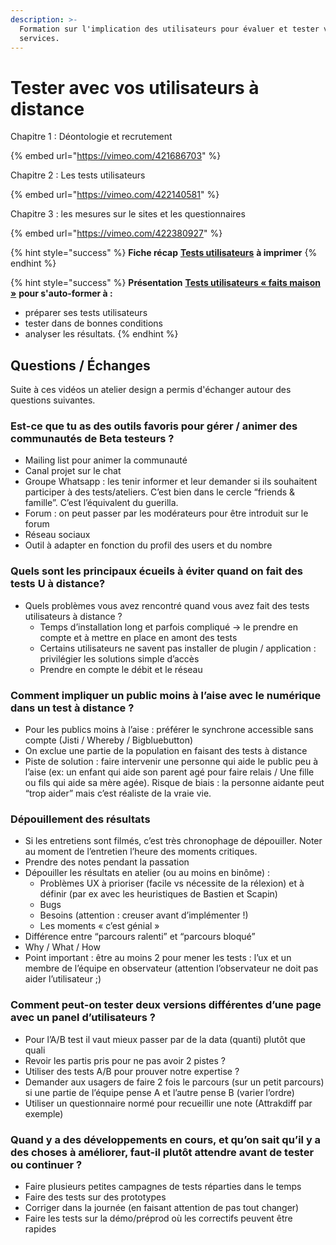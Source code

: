 ```yaml
---
description: >-
  Formation sur l'implication des utilisateurs pour évaluer et tester vos
  services.
---
```


# Tester avec vos utilisateurs à distance

Chapitre 1 : Déontologie et recrutement

{% embed url="https://vimeo.com/421686703" %}

Chapitre 2 : Les tests utilisateurs

{% embed url="https://vimeo.com/422140581" %}

Chapitre 3 : les mesures sur le sites et les questionnaires

{% embed url="https://vimeo.com/422380927" %}

{% hint style="success" %}
**Fiche récap** [**Tests utilisateurs**](https://docs.google.com/document/d/1NHrwlGVDvzoctdAWmkvXwswWrQi3e7k\_diTRks\_0Lxo/edit?usp=sharing) **à imprimer**
{% endhint %}

{% hint style="success" %}
**Présentation** [**Tests utilisateurs « faits maison »**](https://docs.google.com/presentation/d/1YWMdMD\_\_ZIEkRBo8UUpI9hVdjTbRhsIGfIF4fPQXbd0/edit?usp=sharing) **pour s'auto-former à :**

* préparer ses tests utilisateurs
* tester dans de bonnes conditions
* analyser les résultats.
{% endhint %}

## Questions / Échanges <a href="#questions-echanges" id="questions-echanges"></a>

Suite à ces vidéos un atelier design a permis d'échanger autour des questions suivantes.

### Est-ce que tu as des outils favoris pour gérer / animer des communautés de Beta testeurs ? <a href="#est-ce-que-tu-as-des-outils-favoris-pour-gerer-animer-des-communautes-de-beta-testeurs" id="est-ce-que-tu-as-des-outils-favoris-pour-gerer-animer-des-communautes-de-beta-testeurs"></a>

* Mailing list pour animer la communauté
* Canal projet sur le chat
* Groupe Whatsapp : les tenir informer et leur demander si ils souhaitent participer à des tests/ateliers. C’est bien dans le cercle “friends & famille”. C’est l’équivalent du guerilla.
* Forum : on peut passer par les modérateurs pour être introduit sur le forum
* Réseau sociaux
* Outil à adapter en fonction du profil des users et du nombre

### Quels sont les principaux écueils à éviter quand on fait des tests U à distance? <a href="#quels-sont-les-principaux-ecueils-a-eviter-quand-on-fait-des-tests-u-a-distance" id="quels-sont-les-principaux-ecueils-a-eviter-quand-on-fait-des-tests-u-a-distance"></a>

* Quels problèmes vous avez rencontré quand vous avez fait des tests utilisateurs à distance ?
  * Temps d’installation long et parfois compliqué -> le prendre en compte et à mettre en place en amont des tests
  * Certains utilisateurs ne savent pas installer de plugin / application : privilégier les solutions simple d’accès
  * Prendre en compte le débit et le réseau

### Comment impliquer un public moins à l’aise avec le numérique dans un test à distance ? <a href="#comment-impliquer-un-public-moins-a-laise-avec-le-numerique-dans-un-test-a-distance" id="comment-impliquer-un-public-moins-a-laise-avec-le-numerique-dans-un-test-a-distance"></a>

* Pour les publics moins à l’aise : préférer le synchrone accessible sans compte (Jisti / Whereby / Bigbluebutton)
* On exclue une partie de la population en faisant des tests à distance
* Piste de solution : faire intervenir une personne qui aide le public peu à l’aise (ex: un enfant qui aide son parent agé pour faire relais / Une fille ou fils qui aide sa mère agée). Risque de biais : la personne aidante peut “trop aider” mais c’est réaliste de la vraie vie.

### Dépouillement des résultats <a href="#depouillement-des-resultats" id="depouillement-des-resultats"></a>

* Si les entretiens sont filmés, c’est très chronophage de dépouiller. Noter au moment de l’entretien l’heure des moments critiques.
* Prendre des notes pendant la passation
* Dépouiller les résultats en atelier (ou au moins en binôme) :
  * Problèmes UX à prioriser (facile vs nécessite de la rélexion) et à définir (par ex avec les heuristiques de Bastien et Scapin)
  * Bugs
  * Besoins (attention : creuser avant d’implémenter !)
  * Les moments « c’est génial »
* Différence entre “parcours ralenti” et “parcours bloqué”
* Why / What / How
* Point important : être au moins 2 pour mener les tests : l’ux et un membre de l’équipe en observateur (attention l’observateur ne doit pas aider l’utilisateur ;)

### Comment peut-on tester deux versions différentes d’une page avec un panel d’utilisateurs ? <a href="#comment-peut-on-tester-deux-versions-differentes-dune-page-avec-un-panel-dutilisateurs" id="comment-peut-on-tester-deux-versions-differentes-dune-page-avec-un-panel-dutilisateurs"></a>

* Pour l’A/B test il vaut mieux passer par de la data (quanti) plutôt que quali
* Revoir les partis pris pour ne pas avoir 2 pistes ?
* Utiliser des tests A/B pour prouver notre expertise ?
* Demander aux usagers de faire 2 fois le parcours (sur un petit parcours) si une partie de l’équipe pense A et l’autre pense B (varier l’ordre)
* Utiliser un questionnaire normé pour recueillir une note (Attrakdiff par exemple)

### Quand y a des développements en cours, et qu’on sait qu’il y a des choses à améliorer, faut-il plutôt attendre avant de tester ou continuer ? <a href="#quand-y-a-des-developpements-en-cours-et-quon-sait-quil-y-a-des-choses-a-ameliorer-faut-il-plutot-at" id="quand-y-a-des-developpements-en-cours-et-quon-sait-quil-y-a-des-choses-a-ameliorer-faut-il-plutot-at"></a>

* Faire plusieurs petites campagnes de tests réparties dans le temps
* Faire des tests sur des prototypes
* Corriger dans la journée (en faisant attention de pas tout changer)
* Faire les tests sur la démo/préprod où les correctifs peuvent être rapides
